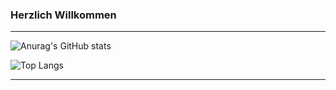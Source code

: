 ### Herzlich Willkommen
<hr>

<div align=center, display=flex>
 <div>
  
   <!-- 등급표 표출  -->
   ![Anurag's GitHub stats](https://github-readme-stats.vercel.app/api?username=kyeongseoJ&show_icons=true&theme=codeSTACKr&count_private=true) 
 </div>
 <div>   
  
   <!-- 사용언어 -->
   ![Top Langs](https://github-readme-stats.vercel.app/api/top-langs/?username=kyeongseoJ&layout=compact&theme=codeSTACKr&langs_count=6)
 </div>
 
 </div>

 
<hr>
<!--
**kyeongseoJ/kyeongseoJ** is a ✨ _special_ ✨ repository because its `README.md` (this file) appears on your GitHub profile.

Here are some ideas to get you started:

- 🔭 I’m currently working on ...
- 🌱 I’m currently learning ...
- 👯 I’m looking to collaborate on ...
- 🤔 I’m looking for help with ...
- 💬 Ask me about ...
- 📫 How to reach me: ...
- 😄 Pronouns: ...
- ⚡ Fun fact: ...
-->
<!-- 방문자 카운팅 -->
<!-- [![Hits](https://hits.seeyoufarm.com/api/count/incr/badge.svg?url=https%3A%2F%2Fgithub.com%2FkyeongseoJ%2FkyeongseoJ&count_bg=%23FF8125&title_bg=%23191004&icon=&icon_color=%23E7E7E7&title=hits&edge_flat=false)](https://hits.seeyoufarm.com)
 -->
 <!-- 레포카드 추가 생성 디자인 -->
<!-- [![Readme Card](https://github-readme-stats.vercel.app/api/pin/?username=kyeongseoJ&repo=kyeongseoJ&theme=codeSTACKr)](https://github.com/anuraghazra/github-readme-stats) -->
